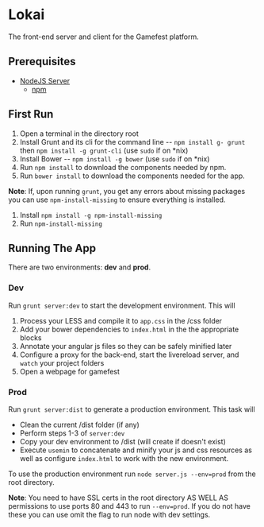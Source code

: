 Lokai
======

The front-end server and client for the Gamefest platform.

Prerequisites
------

* [NodeJS Server](http://nodejs.org/download/)
    * [npm](https://www.npmjs.org/)

First Run
------

1. Open a terminal in the directory root
2. Install Grunt and its cli for the command line -- `npm install g- grunt` then `npm install -g grunt-cli` (use `sudo` if on *nix)
3. Install Bower -- `npm install -g bower` (use `sudo` if on *nix)
2. Run `npm install` to download the components needed by npm.
3. Run `bower install` to download the components needed for the app.

**Note**: If, upon running `grunt`, you get any errors about missing packages you can use `npm-install-missing` to ensure everything is installed.

1. Install `npm install -g npm-install-missing`
2. Run `npm-install-missing`

Running The App
------

There are two environments: **dev** and **prod**.

### Dev

Run `grunt server:dev` to start the development environment. This will

1. Process your LESS and compile it to `app.css` in the /css folder
2. Add your bower dependencies to `index.html` in the the appropriate blocks
3. Annotate your angular js files so they can be safely minified later
4. Configure a proxy for the back-end, start the livereload server, and `watch` your project folders
5. Open a webpage for gamefest

### Prod

Run `grunt server:dist` to generate a production environment. This task will

* Clean the current /dist folder (if any)
* Perform steps 1-3 of `server:dev`
* Copy your dev environment to /dist (will create if doesn't exist)
* Execute `usemin` to concatenate and minify your js and css resources as well as configure `index.html` to work with the new environment.

To use the production environment run `node server.js --env=prod` from the root directory.

**Note**: You need to have SSL certs in the root directory AS WELL AS permissions to use ports 80 and 443 to run `--env=prod`. If you do not have these you can use omit the flag to run node with dev settings.
